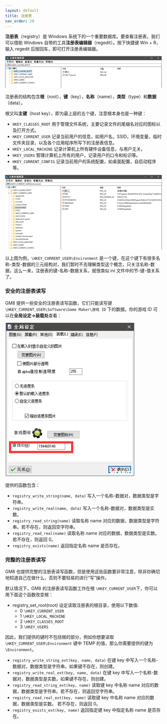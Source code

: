 ```yaml
---
layout: default
title: 注册表
nav_order: 29
---
```


**注册表**（registry）是 Windows 系统下的一个重要数据库。要查看注册表，我们可以借助 Windows 自带的工具**注册表编辑器**（regedit）。按下快捷键 Win + R，输入 regedit 后按回车，即可打开注册表编辑器。

![Regedit](/assets/images/registry/regedit.png)

注册表的结构包含**根**（root），**键**（key），**名称**（name），**类型**（type）和**数据**（data）。

根又叫**主键**（host key），即为最上层的五个键，注意根本身也是一种键：

* `HKEY_CLASSES_ROOT` 用于管理文件系统，主要记录文件的尾缀名对应的图标以及打开方式。
* `HKEY_CURRENT_USER` 记录当前用户的信息，如用户名，SSID，环境变量，临时文件夹目录，以及各个应用程序所写下的注册表信息。
* `HKEY_LOCAL_MACHINE` 记录计算机上所有硬件设备信息，与用户无关。
* `HKEY_USERS` 管理计算机上所有的用户，记录用户的口令和标识等。
* `HKEY_CURRENT_CONFIG` 记录当前用户的系统配置，如桌面配置，自启动程序等。

![Example](/assets/images/registry/example.png)

以上图为例，`\HKEY_CURRENT_USER\Environment` 是一个键，在这个键下有很多名称-类型-数据的三元结构对，我们暂时不去理解类型这个概念，只关注名称-数据，这么一来，注册表的键-名称-数据关系，就很类似 ini 文件中的节-键-值关系了。

### 安全的注册表读写

GM8 提供一些安全的注册表读写函数，它们只能读写键 `\HKEY_CURRENT_USER\Software\Game Maker\游戏 ID` 下的数据。你的游戏 ID 可以在**全局设定->装载处**查看：

![Game ID](/assets/images/registry/game_id.png)

提供的函数包含：

* `registry_write_string(name, data)` 写入一个名称-数据对，数据类型是字符串。
* `registry_write_real(name, data)` 写入一个名称-数据对，数据类型是实数。
* `registry_read_string(name)` 读取名称 name 对应的数据，数据类型是字符串。若不存在，则返回空字符串。
* `registry_read_real(name)` 读取名称 name 对应的数据，数据类型是实数。 若不存在，则返回 0。
* `registry_exists(name)` 返回指定名称 name 是否存在。

### 完整的注册表读写

GM8 也提供完整的注册表读写函数，但是使用这些函数要非常注意，除非你确切地知道自己在做什么，否则不要轻易的进行“写”操作。

默认情况下，GM8 的注册表读写函数工作在根 `\HKEY_CURRENT_USER`下，你可以用下面这个函数改变根：

* registry_set_root(root) 设定读取注册表的根目录，使用以下数值:
  * 0 `\HKEY_CURRENT_USER`
  * 1 `\HKEY_LOCAL_MACHINE`
  * 2 `\HKEY_CLASSES_ROOT`
  * 3 `\HKEY_USERS`

因此，我们提供的键时不包括根的部分，例如你想要读取 `\HKEY_CURRENT_USER\Environment` 键中 TEMP 的值，那么你需要提供的键为 `\Environment`。

* `registry_write_string_ext(key, name, data)` 在键 key 中写入一个名称-数据对，数据类型是字符串。如果键不存在，则创建。
* `registry_write_real_ext(key, name, data)` 在键 key 中写入一个名称-数据对，数据类型是实数。如果键不存在，则创建。
* `registry_read_string_ext(key, name)` 读取键 key 中名称 name 对应的数据，数据类型是字符串。若不存在，则返回空字符串。
* `registry_read_real_ext(key, name)` 读取键 key 中名称 name 对应的数据，数据类型是实数。 若不存在，则返回 0。
* `registry_exists_ext(key, name)` 返回指定键 key 中指定名称 name 是否存在。
